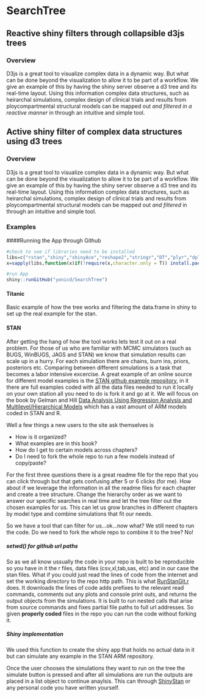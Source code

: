 # SearchTree
## Reactive shiny filters through collapsible d3js trees
### Overview
D3js is a great tool to visualize complex data in a dynamic way. But what can be done beyond the visualization to allow it to be part of a workflow. We give an example of this by having the shiny server observe a d3 tree and its real-time layout. Using this information complex data structures, such as heirarchal simulations, complex design of clinical trials and results from ploycompartmental structural models can be mapped out *and filtered in a reactive manner* in through an intuitive and simple tool.

## Active shiny filter of complex data structures using d3 trees
### Overview
D3js is a great tool to visualize complex data in a dynamic way. But what can be done beyond the visualization to allow it to be part of a workflow. We give an example of this by having the shiny server observe a d3 tree and its real-time layout. Using this information complex data structures, such as heirarchal simulations, complex design of clinical trials and results from ploycompartmental structural models can be mapped out *and filtered* in through an intuitive and simple tool.

### Examples

####Running the App through Github

```r
#check to see if libraries need to be installed
libs=c("rstan","shiny","shinyAce","reshape2","stringr","DT","plyr","dplyr")
x=sapply(libs,function(x)if(!require(x,character.only = T)) install.packages(x));rm(x,libs)

#run App
shiny::runGitHub("yonicd/SearchTree")
```

#### Titanic
Basic example of how the tree works and filtering the data.frame in shiny to set up the real example for the stan.

#### STAN
After getting the hang of how the tool works lets test it out on a real problem. For those of us who are familiar with MCMC simulators (such as BUGS, WinBUGS, JAGS and STAN) we know that simulation results can scale up in a hurry. For each simulation there are chains, burn ins, priors, posteriors etc. Comparing between different simulations is a task that becomes a labor intensive excercise. A great example of an online source for different model examples is the [STAN github example repository](https://github.com/stan-dev/example-models), in it there are full examples coded with all the data files needed to run it locally on your own station all you need to do is fork it and go at it. We will focus on the book by Gelman and Hill [Data Analysis Using Regression Analysis and Multilevel/Hierarchical Models](http://www.stat.columbia.edu/~gelman/arm/) which has a vast amount of ARM models coded in STAN and R. 

Well a few things a new users to the site ask themselves is

  - How is it organized? 
  - What examples are in this book?
  - How do I get to certain models across chapters?
  - Do I need to fork the whole repo to run a few models instead of copy/paste?
  
For the first three questions there is a great readme file for the repo that you can click through but that gets confusing after 5 or 6 clicks (for me). How about if we leverage the information in all the readme files for each chapter and create a tree structure. Change the hierarchy order as we want to answer our specific searches in real time and let the tree filter out the chosen examples for us. This can let us grow branches in different chapters by model type and combine simulations that fit our needs. 

So we have a tool that can filter for us...ok...now what? We still need to run the code. Do we need to fork the whole repo to combine it to the tree? No!

##### setwd() for github url paths
So as we all know ussually the code in your repo is built to be reproducible so you have in it the r files, data files (csv,xl,tab,sas, etc) and in our case the stan files. What if you could just read the lines of code from the internet and set the working directory to the repo http path. This is what [RunStanGit.r](https://github.com/yonicd/SearchTree/blob/master/RunStanGit.r) does. It downloads the lines of code adds prefixes to the relevant read commands, comments out any plots and console print outs, and returns the output objects from the simulations. It is built to run nested calls that arise from source commands and fixes partial file paths to full url addresses. So given **properly coded** files in the repo you can run the code without forking it. 

##### Shiny implementation
We used this function to create the shiny app that holds no actual data in it but can simulate any example in the STAN ARM repository.

Once the user chooses the simulations they want to run on the tree the simulate button is pressed and after all simulations are run the outputs are placed in a list object to continue anaylsis. This can through [ShinyStan](http://mc-stan.org/interfaces/shinystan) or any personal code you have written yourself.


